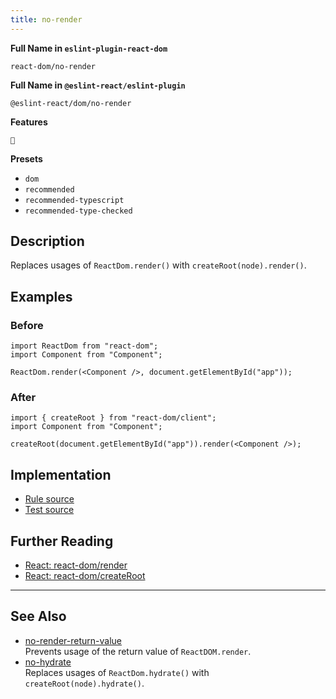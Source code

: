 ```yaml
---
title: no-render
---
```


**Full Name in `eslint-plugin-react-dom`**

```plain copy
react-dom/no-render
```

**Full Name in `@eslint-react/eslint-plugin`**

```plain copy
@eslint-react/dom/no-render
```

**Features**

`🔄`

**Presets**

- `dom`
- `recommended`
- `recommended-typescript`
- `recommended-type-checked`

## Description

Replaces usages of `ReactDom.render()` with `createRoot(node).render()`.

## Examples

### Before

```tsx
import ReactDom from "react-dom";
import Component from "Component";

ReactDom.render(<Component />, document.getElementById("app"));
```

### After

```tsx
import { createRoot } from "react-dom/client";
import Component from "Component";

createRoot(document.getElementById("app")).render(<Component />);
```

## Implementation

- [Rule source](https://github.com/Rel1cx/eslint-react/tree/main/packages/plugins/eslint-plugin-react-dom/src/rules/no-render.ts)
- [Test source](https://github.com/Rel1cx/eslint-react/tree/main/packages/plugins/eslint-plugin-react-dom/src/rules/no-render.spec.ts)

## Further Reading

- [React: react-dom/render](https://18.react.dev/reference/react-dom/render)
- [React: react-dom/createRoot](https://react.dev/reference/react-dom/client/createRoot)

---

## See Also

- [no-render-return-value](./dom-no-render-return-value)\
  Prevents usage of the return value of `ReactDOM.render`.
- [no-hydrate](./dom-no-hydrate)\
  Replaces usages of `ReactDom.hydrate()` with `createRoot(node).hydrate()`.
